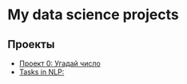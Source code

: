 # My data science projects

## Проекты
* [Проект 0: Угадай число](https://github.com/UsilaDobry/SF_Python/tree/main/project_0)
* [Tasks in NLP:](_____)
